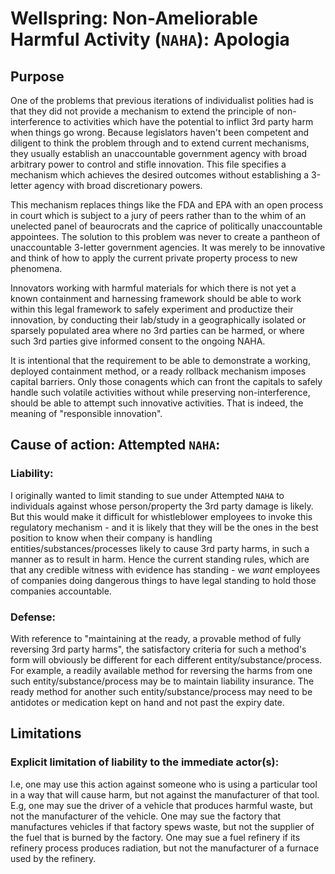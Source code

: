# Wellspring: Non-Ameliorable Harmful Activity (`NAHA`): Apologia

## Purpose

One of the problems that previous iterations of individualist polities had is that they did not provide a mechanism to extend the principle of non-interference to activities which have the potential to inflict 3rd party harm when things go wrong. Because legislators haven't been competent and diligent to think the problem through and to extend current mechanisms, they usually establish an unaccountable government agency with broad arbitrary power to control and stifle innovation. This file specifies a mechanism which achieves the desired outcomes without establishing a 3-letter agency with broad discretionary powers.

This mechanism replaces things like the FDA and EPA with an open process in court which is subject to a jury of peers rather than to the whim of an unelected panel of beaurocrats and the caprice of politically unaccountable appointees. The solution to this problem was never to create a pantheon of unaccountable 3-letter government agencies. It was merely to be innovative and think of how to apply the current private property process to new phenomena.

Innovators working with harmful materials for which there is not yet a known containment and harnessing framework should be able to work within this legal framework to safely experiment and productize their innovation, by conducting their lab/study in a geographically isolated or sparsely populated area where no 3rd parties can be harmed, or where such 3rd parties give informed consent to the ongoing NAHA.

It is intentional that the requirement to be able to demonstrate a working, deployed containment method, or a ready rollback mechanism imposes capital barriers. Only those conagents which can front the capitals to safely handle such volatile activities without while preserving non-interference, should be able to attempt such innovative activities. That is indeed, the meaning of "responsible innovation".

## Cause of action: Attempted `NAHA`:

### Liability:

I originally wanted to limit standing to sue under Attempted `NAHA` to individuals against whose person/property the 3rd party damage is likely. But this would make it difficult for whistleblower employees to invoke this regulatory mechanism - and it is likely that they will be the ones in the best position to know when their company is handling entities/substances/processes likely to cause 3rd party harms, in such a manner as to result in harm. Hence the current standing rules, which are that any credible witness with evidence has standing - we *want* employees of companies doing dangerous things to have legal standing to hold those companies accountable.

### Defense:

With reference to "maintaining at the ready, a provable method of fully reversing 3rd party harms", the satisfactory criteria for such a method's form will obviously be different for each different entity/substance/process. For example, a readily available method for reversing the harms from one such entity/substance/process may be to maintain liability insurance. The ready method for another such entity/substance/process may need to be antidotes or medication kept on hand and not past the expiry date.

## Limitations

### Explicit limitation of liability to the immediate actor(s):

I.e, one may use this action against someone who is using a particular tool in a way that will cause harm, but not against the manufacturer of that tool. E.g, one may sue the driver of a vehicle that produces harmful waste, but not the manufacturer of the vehicle. One may sue the factory that manufactures vehicles if that factory spews waste, but not the supplier of the fuel that is burned by the factory. One may sue a fuel refinery if its refinery process produces radiation, but not the manufacturer of a furnace used by the refinery.

